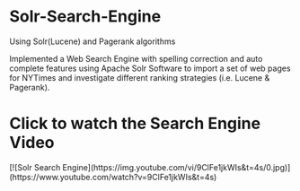 # Solr-Search-Engine
Using Solr(Lucene) and Pagerank algorithms

Implemented a Web Search Engine with spelling correction and auto complete features using Apache Solr Software to import a set of web pages for NYTimes and investigate different ranking strategies (i.e. Lucene & Pagerank).


<h1>Click to watch the Search Engine Video</h1>
[![Solr Search Engine](https://img.youtube.com/vi/9ClFe1jkWIs&t=4s/0.jpg)](https://www.youtube.com/watch?v=9ClFe1jkWIs&t=4s)
